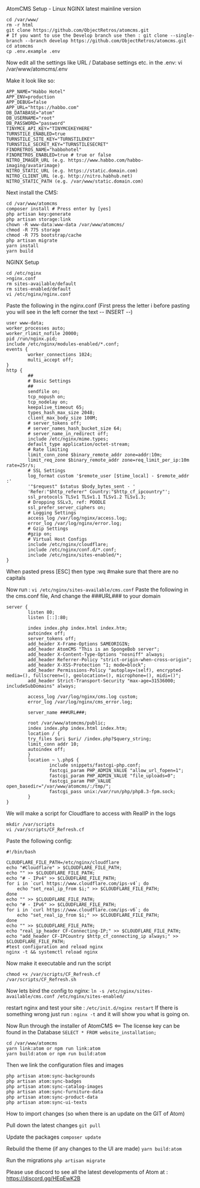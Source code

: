 AtomCMS Setup - Linux NGINX latest mainline version

```
cd /var/www/
rm -r html
git clone https://github.com/ObjectRetros/atomcms.git
# If you want to use the Develop branch use then : git clone --single-branch --branch develop https://github.com/ObjectRetros/atomcms.git
cd atomcms
cp .env.example .env
```

Now edit all the settings like URL / Database settings etc. in the .env: vi /var/www/atomcms/.env

Make it look like so:
```
APP_NAME="Habbo Hotel"
APP_ENV=production
APP_DEBUG=false
APP_URL="https://habbo.com"
DB_DATABASE="atom"
DB_USERNAME="root"
DB_PASSWORD="password"
TINYMCE_API_KEY="TINYMCEKEYHERE"
TURNSTILE_ENABLED=true
TURNSTILE_SITE_KEY="TURNSTILEKEY"
TURNSTILE_SECRET_KEY="TURNSTILESECRET"
FINDRETROS_NAME="habbohotel"
FINDRETROS_ENABLED=true # true or false
NITRO_IMAGER_URL (e.g. https://www.habbo.com/habbo-imaging/avatarimage)
NITRO_STATIC_URL (e.g. https://static.domain.com)
NITRO_CLIENT_URL (e.g. http://nitro.habhub.net)
NITRO_STATIC_PATH (e.g. /var/www/static.domain.com)
```

Next install the CMS:
```
cd /var/www/atomcms
composer install # Press enter by [yes]
php artisan key:generate
php artisan storage:link
chown -R www-data:www-data /var/www/atomcms/
chmod -R 775 storage
chmod -R 775 bootstrap/cache
php artisan migrate
yarn install
yarn build
```

NGINX Setup
```
cd /etc/nginx
>nginx.conf
rm sites-available/default
rm sites-enabled/default
vi /etc/nginx/nginx.conf
```

Paste the following in the nginx.conf (First press the letter i before pasting you will see in the left corner the text -- INSERT --)
```
user www-data;
worker_processes auto;
worker_rlimit_nofile 20000;
pid /run/nginx.pid;
include /etc/nginx/modules-enabled/*.conf;
events {
        worker_connections 1024;
        multi_accept off;
}
http {
        ##
        # Basic Settings
        ##
        sendfile on;
        tcp_nopush on;
        tcp_nodelay on;
        keepalive_timeout 65;
        types_hash_max_size 2048;
        client_max_body_size 100M;
        # server_tokens off;
        # server_names_hash_bucket_size 64;
        # server_name_in_redirect off;
        include /etc/nginx/mime.types;
        default_type application/octet-stream;
        # Rate limiting
        limit_conn_zone $binary_remote_addr zone=addr:10m;
        limit_req_zone $binary_remote_addr zone=req_limit_per_ip:10m rate=25r/s;
        # SSL Settings
        log_format custom '$remote_user [$time_local] - $remote_addr :'
        '"$request" $status $body_bytes_sent - '
        'Refer:"$http_referer" Country:"$http_cf_ipcountry"';
        ssl_protocols TLSv1 TLSv1.1 TLSv1.2 TLSv1.3;
        # Dropping SSLv3, ref: POODLE
        ssl_prefer_server_ciphers on;
        # Logging Settings
        access_log /var/log/nginx/access.log;
        error_log /var/log/nginx/error.log;
        # Gzip Settings
        #gzip on;
        # Virtual Host Configs
        include /etc/nginx/cloudflare;
        include /etc/nginx/conf.d/*.conf;
        include /etc/nginx/sites-enabled/*;
}
```
When pasted press [ESC] then type :wq #make sure that there are no capitals

Now run : ```vi /etc/nginx/sites-available/cms.conf``` Paste the following in the cms.conf file, And change the ###URL### to your domain

```
server {
        listen 80;
        listen [::]:80;
        
        index index.php index.html index.htm;
        autoindex off;
        server_tokens off;
        add_header X-Frame-Options SAMEORIGIN;
        add_header AtomCMS "This is an SpongeBob server";
        add_header X-Content-Type-Options "nosniff" always;
        add_header Referrer-Policy "strict-origin-when-cross-origin";
        add_header X-XSS-Protection "1; mode=block";
        add_header Permissions-Policy "autoplay=(self), encrypted-media=(), fullscreen=(), geolocation=(), microphone=(), midi=()";
        add_header Strict-Transport-Security "max-age=31536000; includeSubDomains" always;
        
        access_log /var/log/nginx/cms.log custom;
        error_log /var/log/nginx/cms_error.log;

        server_name ###URL###;
        
        root /var/www/atomcms/public;
        index index.php index.html index.htm;
        location / {
        try_files $uri $uri/ /index.php?$query_string;
        limit_conn addr 10;
        autoindex off;
        }
        location ~ \.php$ {
                include snippets/fastcgi-php.conf;
                fastcgi_param PHP_ADMIN_VALUE "allow_url_fopen=1";
                fastcgi_param PHP_ADMIN_VALUE "file_uploads=0";
                fastcgi_param PHP_VALUE open_basedir="/var/www/atomcms/:/tmp/";
                fastcgi_pass unix:/var/run/php/php8.3-fpm.sock;
        }
}
```

We will make a script for Cloudflare to access with RealIP in the logs
```
mkdir /var/scripts
vi /var/scripts/CF_Refresh.cf
```

Paste the following config:
```
#!/bin/bash

CLOUDFLARE_FILE_PATH=/etc/nginx/cloudflare
echo "#Cloudflare" > $CLOUDFLARE_FILE_PATH;
echo "" >> $CLOUDFLARE_FILE_PATH;
echo "# - IPv4" >> $CLOUDFLARE_FILE_PATH;
for i in `curl https://www.cloudflare.com/ips-v4`; do
    echo "set_real_ip_from $i;" >> $CLOUDFLARE_FILE_PATH;
done
echo "" >> $CLOUDFLARE_FILE_PATH;
echo "# - IPv6" >> $CLOUDFLARE_FILE_PATH;
for i in `curl https://www.cloudflare.com/ips-v6`; do
    echo "set_real_ip_from $i;" >> $CLOUDFLARE_FILE_PATH;
done
echo "" >> $CLOUDFLARE_FILE_PATH;
echo "real_ip_header CF-Connecting-IP;" >> $CLOUDFLARE_FILE_PATH;
echo "add_header CF-IPCountry $http_cf_connecting_ip always;" >> $CLOUDFLARE_FILE_PATH;
#test configuration and reload nginx
nginx -t && systemctl reload nginx
```

Now make it executable and run the script
```
chmod +x /var/scripts/CF_Refresh.cf
/var/scripts/CF_Refresh.sh
```

Now lets bind the config to nginx:
```ln -s /etc/nginx/sites-available/cms.conf /etc/nginx/sites-enabled/```

restart nginx and test your site : ```/etc/init.d/nginx restart```
If there is something wrong just run : ```nginx -t``` and it will show you what is going on.

Now Run through the installer of AtomCMS <== The license key can be found in the Database ```SELECT * FROM website_installation;```
```
cd /var/www/atomcms
yarn link:atom or npm run link:atom
yarn build:atom or npm run build:atom
```

Then we link the configuration files and images
```
php artisan atom:sync-backgrounds
php artisan atom:sync-badges
php artisan atom:sync-catalog-images
php artisan atom:sync-furniture-data
php artisan atom:sync-product-data
php artisan atom:sync-ui-texts
``` 

How to import changes (so when there is an update on the GIT of Atom)

Pull down the latest changes
```git pull```

Update the packages
```composer update```

Rebuild the theme (if any changes to the UI are made)
```yarn build:atom```

Run the migrations
```php artisan migrate```

Please use discord to see all the latest developments of Atom at : https://discord.gg/HEqEwK2B
